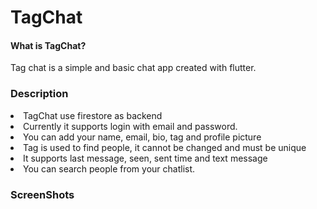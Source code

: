 # TagChat
<h4>What is TagChat?</h4>
<p>Tag chat is a simple and basic chat app created with flutter.</p>
<h3>Description</h3>
<li>TagChat use firestore as backend</li>
<li>Currently it supports login with email and password.</li>
<li>You can add your name, email, bio, tag and profile picture</li>
<li>Tag is used to find people, it cannot be changed and must be unique</li>
<li>It supports last message, seen, sent time and text message</li>
<li>You can search people from your chatlist.</li>

<h3>ScreenShots</h3>

